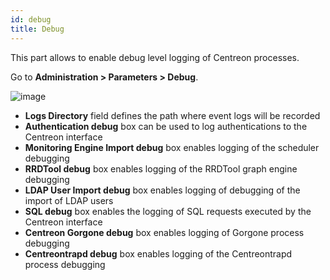 ```yaml
---
id: debug
title: Debug
---
```


This part allows to enable debug level logging of Centreon processes.

Go to **Administration > Parameters > Debug**.

![image](assets/administrate/parameters-debug.png)

- **Logs Directory** field defines the path where event logs will be recorded
- **Authentication debug** box can be used to log authentications to the
Centreon interface
- **Monitoring Engine Import debug** box enables logging of the scheduler
debugging
- **RRDTool debug** box enables logging of the RRDTool graph engine debugging
- **LDAP User Import debug** box enables logging of debugging of the import of
LDAP users
- **SQL debug** box enables the logging of SQL requests executed by the
Centreon interface
- **Centreon Gorgone debug** box enables logging of Gorgone process debugging
- **Centreontrapd debug** box enables logging of the Centreontrapd process
debugging
